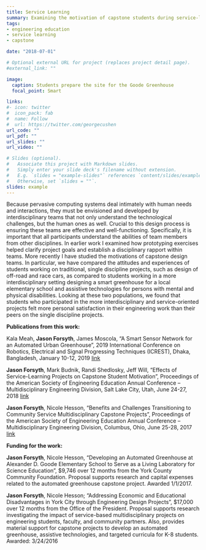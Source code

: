 ```yaml
---
title: Service Learning
summary: Examining the motivation of capstone students during service-learning activities.
tags:
- engineering education
- service learning
- capstone

date: "2018-07-01"

# Optional external URL for project (replaces project detail page).
#external_link: ""

image:
  caption: Students prepare the site for the Goode Greenhouse
  focal_point: Smart

links:
#- icon: twitter
#  icon_pack: fab
#  name: Follow
#  url: https://twitter.com/georgecushen
url_code: ""
url_pdf: ""
url_slides: ""
url_video: ""

# Slides (optional).
#   Associate this project with Markdown slides.
#   Simply enter your slide deck's filename without extension.
#   E.g. `slides = "example-slides"` references `content/slides/example-slides.md`.
#   Otherwise, set `slides = ""`.
slides: example
---
```


Because pervasive computing systems deal intimately with human needs and interactions, they must be envisioned and developed by interdisciplinary teams that not only understand the technological challenges, but the human ones as well. Crucial to this design process is ensuring these teams are effective and well-functioning. Specifically, it is important that all participants understand the abilities of team members from other disciplines. In earlier work I examined how prototyping exercises helped clarify project goals and establish a disciplinary rapport within teams. More recently I have studied the motivations of capstone design teams. In particular, we have compared the attitudes and experiences of students working on traditional, single discipline projects, such as design of off-road and race cars, as compared to students working in a more interdisciplinary setting designing a smart greenhouse for a local elementary school and assistive technologies for persons with mental and physical disabilities. Looking at these two populations, we found that students who participated in the more interdisciplinary and service-oriented projects felt more personal satisfaction in their engineering work than their peers on the single discipline projects.



**Publications from this work:**

Kala Meah, **Jason Forsyth**, James Moscola, “A Smart Sensor Network for an Automated Urban Greenhouse”, 2019 International Conference on Robotics, Electrical and Signal Progressing Techniques (ICREST), Dhaka, Bangladesh, January 10-12, 2019 [link](/publication/icrest/)

**Jason Forsyth**, Mark Budnik, Randi Shedlosky, Jeff Will, “Effects of Service-Learning Projects on Capstone Student Motivation”, Proceedings of the American Society of Engineering Education Annual Conference – Multidisciplinary Engineering Division, Salt Lake City, Utah, June 24-27, 2018 [link](/publication/asee2018multi/)

**Jason Forsyth**, Nicole Hesson, “Benefits and Challenges Transitioning to Community Service Multidisciplinary Capstone Projects”, Proceedings of the American Society of Engineering Education Annual Conference – Multidisciplinary Engineering Division, Columbus, Ohio, June 25-28, 2017 [link](/publication/greenhouse/)

**Funding for the work:**

**Jason Forsyth**, Nicole Hesson, “Developing an Automated Greenhouse at Alexander D. Goode Elementary School to Serve as a Living Laboratory for Science Education”, $9,746 over 12 months from the York County Community Foundation. Proposal supports research and capital expenses related to the automated greenhouse capstone project. Awarded 1/1/2017.

**Jason Forsyth**, Nicole Hesson; “Addressing Economic and Educational Disadvantages in York City through Engineering Design Projects”, $17,000 over 12 months from the Office of the President. Proposal supports research investigating the impact of service-based multidisciplinary projects on engineering students, faculty, and community partners. Also, provides material support for capstone projects to develop an automated greenhouse, assistive technologies, and targeted curricula for K-8 students. Awarded: 3/24/2016